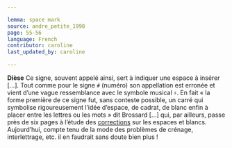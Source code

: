 ```yaml
---

lemma: space mark
source: andre_petite_1998
page: 55-56
language: French
contributor: caroline
last_updated_by: caroline

---
```


**Dièse** Ce signe, souvent appelé ainsi, sert à indiquer une espace à insérer […]. Tout comme pour le signe `#` (numéro) son appellation est erronée et vient d’une vague ressemblance avec le symbole musical `♯`. En fait « la forme première de ce signe fut, sans conteste possible, un carré qui symbolise rigoureusement l’idée d’espace, de cadrat, de blanc enfin à placer entre les lettres ou les mots » dit Brossard [...] qui, par ailleurs, passe près de six pages à l’étude des [corrections](correction.html) sur les espaces et blancs. Aujourd’hui, compte tenu de la mode des problèmes de crénage, interlettrage, etc. il en faudrait sans doute bien plus !
